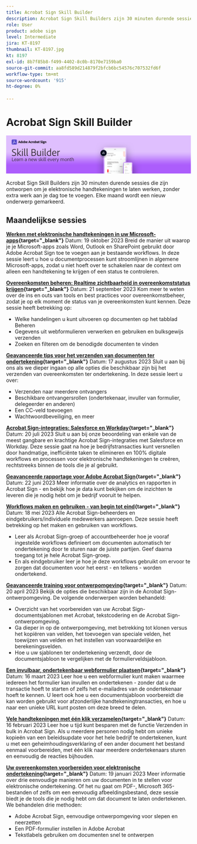 ```yaml
---
title: Acrobat Sign Skill Builder
description: Acrobat Sign Skill Builders zijn 30 minuten durende sessies die zijn ontworpen om je elektronische handtekeningen te laten werken, zonder extra werk toe te voegen aan je dag
role: User
product: adobe sign
level: Intermediate
jira: KT-8197
thumbnail: KT-8197.jpg
kt: 8197
exl-id: 8b7f85b8-f499-4402-8c0b-8170e7159ba0
source-git-commit: aa8fd589d214879f2bfcb6bc54576c707532fd6f
workflow-type: tm+mt
source-wordcount: '915'
ht-degree: 0%

---
```


# Acrobat Sign Skill Builder

![Vaardigheidbouwer, banner](../assets/SB_Hero.png)

Acrobat Sign Skill Builders zijn 30 minuten durende sessies die zijn ontworpen om je elektronische handtekeningen te laten werken, zonder extra werk aan je dag toe te voegen. Elke maand wordt een nieuw onderwerp gemarkeerd.

## Maandelijkse sessies

**[Werken met elektronische handtekeningen in uw Microsoft-apps](https://teamwork.adobe.com/adobe-sign-skill-builder/attendease/networking/experience/7c88319e-04b7-4560-aad3-ba288d5cfc76/3bd16192-c4c9-4d66-9b1c-575ddcc3c6bb){target="_blank"}**
Datum: 19 oktober 2023 Breid de manier uit waarop je je Microsoft-apps zoals Word, Outlook en SharePoint gebruikt door Adobe Acrobat Sign toe te voegen aan je bestaande workflows. In deze sessie leert u hoe u documentprocessen kunt stroomlijnen in algemene Microsoft-apps, zodat u niet hoeft over te schakelen naar de context om alleen een handtekening te krijgen of een status te controleren.

**[Overeenkomsten beheren: Realtime zichtbaarheid in overeenkomststatus krijgen](https://teamwork.adobe.com/adobe-sign-skill-builder/attendease/networking/experience/d326c8ab-3173-4c95-9e5a-0afeff4ce006/4bae4b11-516b-4e50-8f10-d116538fd710){target="_blank"}**
Datum: 21 september 2023 Kom meer te weten over de ins en outs van tools en best practices voor overeenkomstbeheer, zodat je op elk moment de status van je overeenkomsten kunt kennen. Deze sessie heeft betrekking op:

* Welke handelingen u kunt uitvoeren op documenten op het tabblad Beheren
* Gegevens uit webformulieren verwerken en gebruiken en bulksgewijs verzenden
* Zoeken en filteren om de benodigde documenten te vinden

**[Geavanceerde tips voor het verzenden van documenten ter ondertekening](https://teamwork.adobe.com/adobe-sign-skill-builder/attendease/networking/experience/4c4e8632-ba24-445f-a567-a9e76429bdf5/0a2f68ed-9a21-4911-9e38-15943c0e3f9a){target="_blank"}**
Datum: 17 augustus 2023 Sluit u aan bij ons als we dieper ingaan op alle opties die beschikbaar zijn bij het verzenden van overeenkomsten ter ondertekening. In deze sessie leert u over:

* Verzenden naar meerdere ontvangers
* Beschikbare ontvangersrollen (ondertekenaar, invuller van formulier, delegeerder en anderen)
* Een CC-veld toevoegen
* Wachtwoordbeveiliging, en meer

**[Acrobat Sign-integraties: Salesforce en Workday](https://teamwork.adobe.com/adobe-sign-skill-builder/attendease/networking/experience/8409ba8b-e4ee-4e99-80cc-33902027b80e/307d147e-4b85-4330-81af-5929f0dc5ae4){target="_blank"}**
Datum: 20 juli 2023 Sluit u aan bij onze beoordeling van enkele van de meest gangbare en krachtige Acrobat Sign-integraties met Salesforce en Workday. Deze sessie gaat na hoe je bedrijfstransacties kunt versnellen door handmatige, inefficiënte taken te elimineren en 100% digitale workflows en processen voor elektronische handtekeningen te creëren, rechtstreeks binnen de tools die je al gebruikt.

**[Geavanceerde rapportage voor Adobe Acrobat Sign](https://adobe-sign-skill-builder.joinus.adobeevents.com/attendease/networking/experience/fa28b18d-ab38-47d4-8ae8-3e0161550bd3/60081eb2-f8a3-45b6-9d75-4f3a53b4c53a){target="_blank"}**
Datum: 22 juni 2023 Meer informatie over de analytics en rapporten in Acrobat Sign - en bekijk hoe je data kunt bekijken om de inzichten te leveren die je nodig hebt om je bedrijf vooruit te helpen.

**[Workflows maken en gebruiken - van begin tot eind](https://teamwork.adobe.com/adobe-sign-skill-builder/attendease/networking/experience/0fc7ccc5-eb36-47f0-a0d3-1fa3648c8fcf/42a9bbad-0a54-4c8c-8002-597d549600fe){target="_blank"}**
Datum: 18 mei 2023 Alle Acrobat Sign-beheerders en eindgebruikers/individuele medewerkers aanroepen. Deze sessie heeft betrekking op het maken en gebruiken van workflows.

* Leer als Acrobat Sign-groep of accountbeheerder hoe je vooraf ingestelde workflows definieert om documenten automatisch ter ondertekening door te sturen naar de juiste partijen. Geef daarna toegang tot je hele Acrobat Sign-groep.
* En als eindgebruiker leer je hoe je deze workflows gebruikt om ervoor te zorgen dat documenten voor het eerst - en telkens - worden ondertekend.

**[Geavanceerde training voor ontwerpomgeving](https://adobe-sign-skill-builder.joinus.adobeevents.com/attendease/networking/experience/30c06b3c-60f7-4293-9cd2-2544104d9140/85ffced9-7613-4382-b3a3-43ba227af5ba){target="_blank"}**
Datum: 20 april 2023 Bekijk de opties die beschikbaar zijn in de Acrobat Sign-ontwerpomgeving. De volgende onderwerpen worden behandeld:

* Overzicht van het voorbereiden van uw Acrobat Sign-documentsjablonen met Acrobat, tekstcodering en de Acrobat Sign-ontwerpomgeving.
* Ga dieper in op de ontwerpomgeving, met betrekking tot klonen versus het kopiëren van velden, het toevoegen van speciale velden, het toewijzen van velden en het instellen van voorwaardelijke en berekeningsvelden.
* Hoe u uw sjablonen ter ondertekening verzendt, door de documentsjabloon te vergelijken met de formulierveldsjabloon.

**[Een invulbaar, ondertekenbaar webformulier plaatsen](https://adobe-sign-skill-builder.joinus.adobeevents.com/attendease/networking/experience/265580bf-245a-4751-9b51-c6877192d13a/9ae41cae-a53e-4b71-a748-2df0ee2e14c8){target="_blank"}**
Datum: 16 maart 2023 Leer hoe u een webformulier kunt maken waarmee iedereen het formulier kan invullen en ondertekenen - zonder dat u de transactie hoeft te starten of zelfs het e-mailadres van de ondertekenaar hoeft te kennen. U leert ook hoe u een documentsjabloon voorbereidt die kan worden gebruikt voor afzonderlijke handtekeningtransacties, en hoe u naar een unieke URL kunt posten om deze breed te delen.

**[Vele handtekeningen met één klik verzamelen](https://adobe-sign-skill-builder.joinus.adobeevents.com/attendease/networking/experience/552e5165-8762-4c73-9d41-8215d48a62cc/9d88acde-96fa-4d83-89e3-1296b94f4d90){target="_blank"}**
Datum: 16 februari 2023 Leer hoe u tijd kunt besparen met de functie Verzenden in bulk in Acrobat Sign. Als u meerdere personen nodig hebt om unieke kopieën van een beleidsupdate voor het hele bedrijf te ondertekenen, kunt u met een geheimhoudingsverklaring of een ander document het bestand eenmaal voorbereiden, met één klik naar meerdere ondertekenaars sturen en eenvoudig de reacties bijhouden.

**[Uw overeenkomsten voorbereiden voor elektronische ondertekening](https://adobe-sign-skill-builder.joinus.adobeevents.com/attendease/networking/experience/c08f6e7e-2ced-48b8-8245-548302fe2df3/15f504a9-3420-4372-83c8-168115f15cbb){target="_blank"}**
Datum: 19 januari 2023 Meer informatie over drie eenvoudige manieren om uw documenten in te stellen voor elektronische ondertekening. Of het nu gaat om PDF-, Microsoft 365-bestanden of zelfs om een eenvoudig afbeeldingsbestand, deze sessie biedt je de tools die je nodig hebt om dat document te laten ondertekenen. We behandelen drie methoden:

* Adobe Acrobat Sign, eenvoudige ontwerpomgeving voor slepen en neerzetten
* Een PDF-formulier instellen in Adobe Acrobat
* Tekstlabels gebruiken om documenten snel te ontwerpen